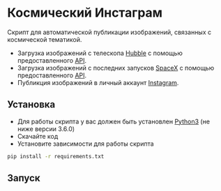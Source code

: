 # Космический Инстаграм

Скрипт для автоматической публикации изображений, связанных с космической тематикой.

- Загрузка изображений с телескопа [Hubble](https://ru.wikipedia.org/wiki/%D0%A5%D0%B0%D0%B1%D0%B1%D0%BB_(%D1%82%D0%B5%D0%BB%D0%B5%D1%81%D0%BA%D0%BE%D0%BF)) с помощью предоставленного [API](http://hubblesite.org/api/documentation).
- Загрузка изображений с последних запусков [SpaceX](https://ru.wikipedia.org/wiki/SpaceX) с помощью предоставленного [API](https://documenter.getpostman.com/view/2025350/RWaEzAiG#bc65ba60-decf-4289-bb04-4ca9df01b9c1).
- Публикция изображений в личный аккаунт [Instagram](https://www.instagram.com/).

## Установка

- Для работы скрипта у вас должен быть установлен [Python3](https://www.python.org/downloads/) (не ниже версии 3.6.0)
- Скачайте код
- Установите зависимости для работы скрипта

```bash
pip install -r requirements.txt
```

## Запуск
